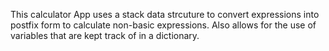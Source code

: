 This calculator App uses a stack data strcuture to convert expressions into postfix form to calculate non-basic expressions. Also allows for the use of variables that are kept track of in a dictionary.
